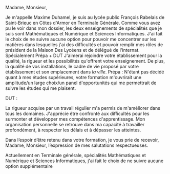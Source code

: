 Madame, Monsieur,

Je m'appelle Maxime Duhamel, je suis au lycée public François Rabelais de Saint-Brieuc en Côtes d'Armor en Terminale Générale. Comme vous avez pu le voir dans mon dossier, les deux enseignements de spécialités que je suis sont Mathématiques et Numérique et Sciences Informatiques. J'ai fait le choix de ne suivre aucune option pour pouvoir me concentrer sur les matières dans lesquelles j'ai des difficultés et pouvoir remplir mes rôles de président de la Maison Des Lycéens et de délégué de l'internat. 
Spécialement Prépa + DUT
	J'aimerai rejoindre votre établissement pour la qualité, la rigueur et les possibilités qu'offrent votre enseignement.
	De plus, la qualité de vos installations, le cadre de vie proposé par votre établissement et son emplacement dans *la ville*.
Prépa :
N'étant pas décidé quant à mes études supérieures, votre formation m'ouvrirait une amplitude/un large choix/un panel d'opportunités qui me permettrait de suivre les études qui me plaisent.

DUT :



La rigueur acquise par un travail régulier m'a permis de m'améliorer dans tous les domaines. J'apprécie être confronté aux difficultés pour les surmonter et développer mes compétences d'apprentissage. Mon organisation personnelle se retrouve dans ma capacité à travailler profondément, à respecter les délais et à dépasser les atteintes.

Dans l’espoir d’être retenu dans votre formation, je vous prie de recevoir, Madame, Monsieur, l’expression de mes salutations respectueuses.




Actuellement en Terminale générale, spécialités Mathématiques et Numérique et Sciences Informatiques, j'ai fait le choix de ne suivre aucune option supplémentaire
